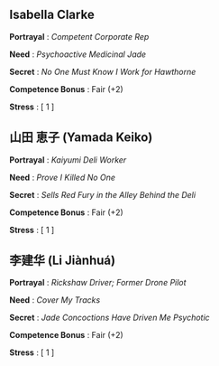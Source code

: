 
## Isabella Clarke

**Portrayal**
: *Competent Corporate Rep*

**Need**
: *Psychoactive Medicinal Jade*

**Secret**
: *No One Must Know I Work for Hawthorne*

**Competence Bonus**
: Fair (+2)

**Stress**
: [ 1 ]

## 山田 恵子 (Yamada Keiko)

**Portrayal**
: *Kaiyumi Deli Worker*

**Need**
: *Prove I Killed No One*

**Secret**
: *Sells Red Fury in the Alley Behind the Deli*

**Competence Bonus**
: Fair (+2)

**Stress**
: [ 1 ]

## 李建华 (Li Jiànhuá)

**Portrayal**
: *Rickshaw Driver; Former Drone Pilot*

**Need**
: *Cover My Tracks*

**Secret**
: *Jade Concoctions Have Driven Me Psychotic*

**Competence Bonus**
: Fair (+2)

**Stress**
: [ 1 ]
